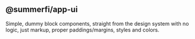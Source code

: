 ## @summerfi/app-ui

Simple, dummy block components, straight from the design system with no logic, just markup, proper
paddings/margins, styles and colors.
